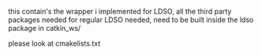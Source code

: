 this contain's the wrapper i implemented for LDSO, all the third party packages needed for regular LDSO needed, need to be built inside the ldso package in catkin_ws/

please look at cmakelists.txt
